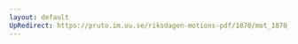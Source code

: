 ```yaml
---
layout: default
UpRedirect: https://pruto.im.uu.se/riksdagen-motions-pdf/1870/mot_1870__ak__35.pdf
---
```

